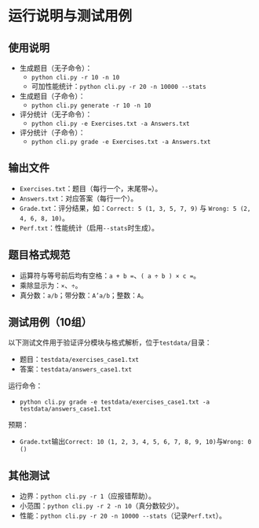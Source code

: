 # 运行说明与测试用例

## 使用说明
- 生成题目（无子命令）：
  - `python cli.py -r 10 -n 10`
  - 可加性能统计：`python cli.py -r 20 -n 10000 --stats`
- 生成题目（子命令）：
  - `python cli.py generate -r 10 -n 10`
- 评分统计（无子命令）：
  - `python cli.py -e Exercises.txt -a Answers.txt`
- 评分统计（子命令）：
  - `python cli.py grade -e Exercises.txt -a Answers.txt`

## 输出文件
- `Exercises.txt`：题目（每行一个，末尾带`=`）。
- `Answers.txt`：对应答案（每行一个）。
- `Grade.txt`：评分结果，如：`Correct: 5 (1, 3, 5, 7, 9)` 与 `Wrong: 5 (2, 4, 6, 8, 10)`。
- `Perf.txt`：性能统计（启用`--stats`时生成）。

## 题目格式规范
- 运算符与等号前后均有空格：`a + b =`、`( a ÷ b ) × c =`。
- 乘除显示为：`×`、`÷`。
- 真分数：`a/b`；带分数：`A’a/b`；整数：`A`。

## 测试用例（10组）
以下测试文件用于验证评分模块与格式解析，位于`testdata/`目录：
- 题目：`testdata/exercises_case1.txt`
- 答案：`testdata/answers_case1.txt`

运行命令：
- `python cli.py grade -e testdata/exercises_case1.txt -a testdata/answers_case1.txt`

预期：
- `Grade.txt`输出`Correct: 10 (1, 2, 3, 4, 5, 6, 7, 8, 9, 10)`与`Wrong: 0 ()`

## 其他测试
- 边界：`python cli.py -r 1`（应报错帮助）。
- 小范围：`python cli.py -r 2 -n 10`（真分数较少）。
- 性能：`python cli.py -r 20 -n 10000 --stats`（记录`Perf.txt`）。